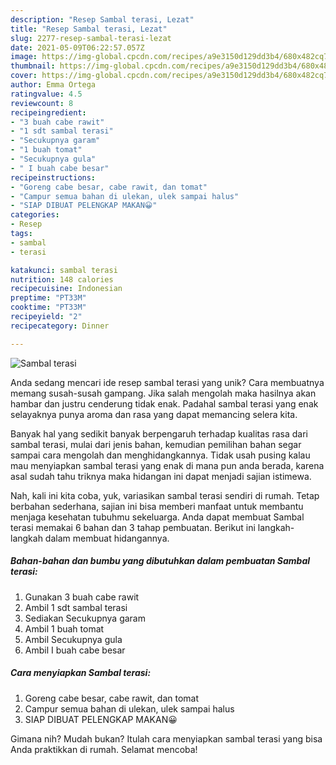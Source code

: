 ```yaml
---
description: "Resep Sambal terasi, Lezat"
title: "Resep Sambal terasi, Lezat"
slug: 2277-resep-sambal-terasi-lezat
date: 2021-05-09T06:22:57.057Z
image: https://img-global.cpcdn.com/recipes/a9e3150d129dd3b4/680x482cq70/sambal-terasi-foto-resep-utama.jpg
thumbnail: https://img-global.cpcdn.com/recipes/a9e3150d129dd3b4/680x482cq70/sambal-terasi-foto-resep-utama.jpg
cover: https://img-global.cpcdn.com/recipes/a9e3150d129dd3b4/680x482cq70/sambal-terasi-foto-resep-utama.jpg
author: Emma Ortega
ratingvalue: 4.5
reviewcount: 8
recipeingredient:
- "3 buah cabe rawit"
- "1 sdt sambal terasi"
- "Secukupnya garam"
- "1 buah tomat"
- "Secukupnya gula"
- " I buah cabe besar"
recipeinstructions:
- "Goreng cabe besar, cabe rawit, dan tomat"
- "Campur semua bahan di ulekan, ulek sampai halus"
- "SIAP DIBUAT PELENGKAP MAKAN😀"
categories:
- Resep
tags:
- sambal
- terasi

katakunci: sambal terasi 
nutrition: 148 calories
recipecuisine: Indonesian
preptime: "PT33M"
cooktime: "PT33M"
recipeyield: "2"
recipecategory: Dinner

---
```



![Sambal terasi](https://img-global.cpcdn.com/recipes/a9e3150d129dd3b4/680x482cq70/sambal-terasi-foto-resep-utama.jpg)

Anda sedang mencari ide resep sambal terasi yang unik? Cara membuatnya memang susah-susah gampang. Jika salah mengolah maka hasilnya akan hambar dan justru cenderung tidak enak. Padahal sambal terasi yang enak selayaknya punya aroma dan rasa yang dapat memancing selera kita.



Banyak hal yang sedikit banyak berpengaruh terhadap kualitas rasa dari sambal terasi, mulai dari jenis bahan, kemudian pemilihan bahan segar sampai cara mengolah dan menghidangkannya. Tidak usah pusing kalau mau menyiapkan sambal terasi yang enak di mana pun anda berada, karena asal sudah tahu triknya maka hidangan ini dapat menjadi sajian istimewa.


Nah, kali ini kita coba, yuk, variasikan sambal terasi sendiri di rumah. Tetap berbahan sederhana, sajian ini bisa memberi manfaat untuk membantu menjaga kesehatan tubuhmu sekeluarga. Anda dapat membuat Sambal terasi memakai 6 bahan dan 3 tahap pembuatan. Berikut ini langkah-langkah dalam membuat hidangannya.

<!--inarticleads1-->

##### Bahan-bahan dan bumbu yang dibutuhkan dalam pembuatan Sambal terasi:

1. Gunakan 3 buah cabe rawit
1. Ambil 1 sdt sambal terasi
1. Sediakan Secukupnya garam
1. Ambil 1 buah tomat
1. Ambil Secukupnya gula
1. Ambil  I buah cabe besar




<!--inarticleads2-->

##### Cara menyiapkan Sambal terasi:

1. Goreng cabe besar, cabe rawit, dan tomat
1. Campur semua bahan di ulekan, ulek sampai halus
1. SIAP DIBUAT PELENGKAP MAKAN😀




Gimana nih? Mudah bukan? Itulah cara menyiapkan sambal terasi yang bisa Anda praktikkan di rumah. Selamat mencoba!
